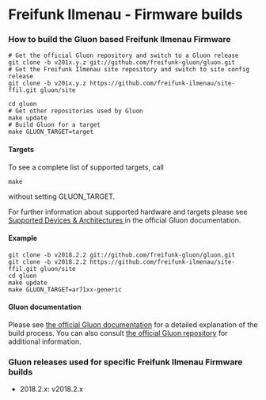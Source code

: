 # Freifunk Ilmenau - Firmware builds

### How to build the Gluon based Freifunk Ilmenau Firmware
```
# Get the official Gluon repository and switch to a Gluon release
git clone -b v201x.y.z git://github.com/freifunk-gluon/gluon.git
# Get the Freifunk Ilmenau site repository and switch to site config release
git clone -b v201x.y.z https://github.com/freifunk-ilmenau/site-ffil.git gluon/site

cd gluon
# Get other repositories used by Gluon
make update
# Build Gluon for a target
make GLUON_TARGET=target
```

#### Targets

To see a complete list of supported targets, call

    make

without setting GLUON_TARGET.

For further information about supported hardware and targets please see [Supported Devices & Architectures ](http://gluon.readthedocs.io/en/latest/index.html#supported-devices-architectures) in the official Gluon documentation.

#### Example
```
git clone -b v2018.2.2 git://github.com/freifunk-gluon/gluon.git
git clone -b v2018.2.2 https://github.com/freifunk-ilmenau/site-ffil.git gluon/site
cd gluon
make update
make GLUON_TARGET=ar71xx-generic
```

#### Gluon documentation

Please see [the official Gluon documentation](http://gluon.readthedocs.io/en/latest/user/getting_started.html) for a detailed explanation of the build process. You can also consult [the official Gluon repository](https://github.com/freifunk-gluon/gluon) for additional information.

### Gluon releases used for specific Freifunk Ilmenau Firmware builds

- 2018.2.x: v2018.2.x
